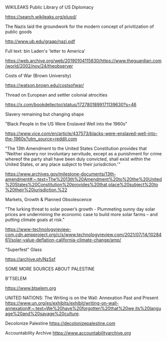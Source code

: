 WIKILEAKS Public Library of US Diplomacy

https://search.wikileaks.org/plusd/

The Nazis laid the groundwork for the modern concept of privitization of public goods

‪http://www.ub.edu/graap/nazi.pdf‬

Full text: bin Laden's 'letter to America'

https://web.archive.org/web/20190104115830/https://www.theguardian.com/world/2002/nov/24/theobserver

Costs of War (Brown University)

https://watson.brown.edu/costsofwar/

Thread on European and settler colonial atrocities

https://x.com/bookdellector/status/1727801899171139630?s=46

Slavery remaining but changing shape

"Black People in the US Were Enslaved Well into the 1960s"

https://www.vice.com/en/article/437573/blacks-were-enslaved-well-into-the-1960s?utm_source=reddit.com

"The 13th Amendment to the United States Constitution provides that "Neither slavery nor involuntary servitude, except as a punishment for crime whereof the party shall have been duly convicted, shall exist within the United States, or any place subject to their jurisdiction.'"

https://www.archives.gov/milestone-documents/13th-amendment#:~:text=The%2013th%20Amendment%20to%20the%20United%20States%20Constitution%20provides%20that,place%20subject%20to%20their%20jurisdiction.%22

Markets, Growth & Planned Obsolescence

"The lurking threat to solar power’s growth - Plummeting sunny day solar prices are undermining the economic case to build more solar farms – and putting climate goals at risk."

https://www-technologyreview-com.cdn.ampproject.org/c/s/www.technologyreview.com/2021/07/14/1028461/solar-value-deflation-california-climate-change/amp/

"Superfest" Glass

https://archive.ph/NzSsf

SOME MORE SOURCES ABOUT PALESTINE

B'TSELEM

https://www.btselem.org

UNITED NATIONS:
The Writing is on the Wall: Annexation Past and Present
https://www.un.org/es/exhibits/exhibit/writing-on-wall-annexation#:~:text=We%20have%20forgotten%20that%20we,its%20language%20and%20savage%20culture.

Decolonize Palestine
https://decolonizepalestine.com

Accountability Archive
https://www.accountabilityarchive.org

